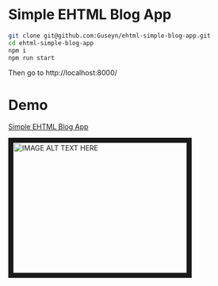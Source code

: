 # Simple EHTML Blog App

```bash
git clone git@github.com:Guseyn/ehtml-simple-blog-app.git
cd ehtml-simple-blog-app
npm i
npm run start
```

Then go to http://localhost:8000/

# Demo

[Simple EHTML Blog App](https://github.com/Guseyn/ehtml-simple-blog-app)

<a href="http://www.youtube.com/watch?feature=player_embedded&v=lOf0NkNtWzI" target="_blank">
  <img src="http://img.youtube.com/vi/lOf0NkNtWzI/0.jpg" alt="IMAGE ALT TEXT HERE" width="350" height="263" border="10">
</a>
